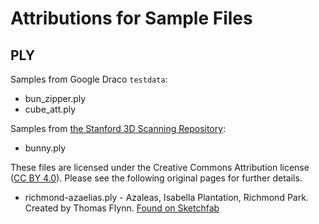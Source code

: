 # Attributions for Sample Files

## PLY

Samples from Google Draco `testdata`:

- bun_zipper.ply
- cube_att.ply

Samples from [the Stanford 3D Scanning Repository](http://graphics.stanford.edu/data/3Dscanrep/):

- bunny.ply

These files are licensed under the Creative Commons Attribution license ([CC BY 4.0](https://creativecommons.org/licenses/by/4.0/)). Please see the following original pages for further details.

- richmond-azaelias.ply - Azaleas, Isabella Plantation, Richmond Park. Created by Thomas Flynn. [Found on Sketchfab](https://sketchfab.com/models/188576acfe89480f90c38d9df9a4b19a)

